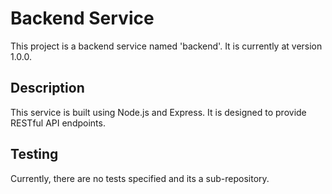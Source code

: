 # Backend Service

This project is a backend service named 'backend'. It is currently at version 1.0.0.

## Description

This service is built using Node.js and Express. It is designed to provide RESTful API endpoints.

## Testing

Currently, there are no tests specified and its a sub-repository.
